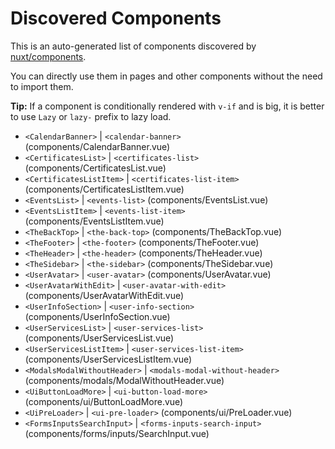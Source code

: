 # Discovered Components

This is an auto-generated list of components discovered by [nuxt/components](https://github.com/nuxt/components).

You can directly use them in pages and other components without the need to import them.

**Tip:** If a component is conditionally rendered with `v-if` and is big, it is better to use `Lazy` or `lazy-` prefix to lazy load.

- `<CalendarBanner>` | `<calendar-banner>` (components/CalendarBanner.vue)
- `<CertificatesList>` | `<certificates-list>` (components/CertificatesList.vue)
- `<CertificatesListItem>` | `<certificates-list-item>` (components/CertificatesListItem.vue)
- `<EventsList>` | `<events-list>` (components/EventsList.vue)
- `<EventsListItem>` | `<events-list-item>` (components/EventsListItem.vue)
- `<TheBackTop>` | `<the-back-top>` (components/TheBackTop.vue)
- `<TheFooter>` | `<the-footer>` (components/TheFooter.vue)
- `<TheHeader>` | `<the-header>` (components/TheHeader.vue)
- `<TheSidebar>` | `<the-sidebar>` (components/TheSidebar.vue)
- `<UserAvatar>` | `<user-avatar>` (components/UserAvatar.vue)
- `<UserAvatarWithEdit>` | `<user-avatar-with-edit>` (components/UserAvatarWithEdit.vue)
- `<UserInfoSection>` | `<user-info-section>` (components/UserInfoSection.vue)
- `<UserServicesList>` | `<user-services-list>` (components/UserServicesList.vue)
- `<UserServicesListItem>` | `<user-services-list-item>` (components/UserServicesListItem.vue)
- `<ModalsModalWithoutHeader>` | `<modals-modal-without-header>` (components/modals/ModalWithoutHeader.vue)
- `<UiButtonLoadMore>` | `<ui-button-load-more>` (components/ui/ButtonLoadMore.vue)
- `<UiPreLoader>` | `<ui-pre-loader>` (components/ui/PreLoader.vue)
- `<FormsInputsSearchInput>` | `<forms-inputs-search-input>` (components/forms/inputs/SearchInput.vue)

